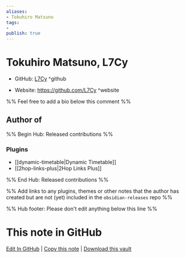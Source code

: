 ```yaml
---
aliases:
- Tokuhiro Matsuno
tags:
- 
publish: true
---
```


# Tokuhiro Matsuno, L7Cy

- GitHub: [L7Cy](https://github.com/L7Cy/) ^github
<!-- - Discord: `@` ^discord-->
- Website: <https://github.com/L7Cy> ^website
<!-- - [[Publish sites|Publish site]]: <https://> ^publish-->

%% Feel free to add a bio below this comment %%


## Author of

%% Begin Hub: Released contributions %%
### Plugins
- [[dynamic-timetable|Dynamic Timetable]]
- [[2hop-links-plus|2Hop Links Plus]]

%% End Hub: Released contributions %%

%% Add links to any plugins, themes or other notes that the author has created but are not (yet) included in the `obsidian-releases` repo %%

<!--
### Unlisted plugins
-->

<!--
### Others
-->

<!--
## Sponsor this author
-->

<!-- - [[GitHub sponsors]]: [Sponsor @L7Cy on GitHub Sponsors](https://github.com/sponsors/L7Cy) ^github-sponsor-->
<!-- - [[Buy me a coffee]]: <https://> ^buy-me-a-coffee-->
<!-- - [[PayPal]]: <https://> ^paypal-->
<!-- - [[Patreon]]: <https://> ^patreon-->

<!--
## Follow this author
-->

<!-- - [[YouTube Channels|On YouTube]]: <https://> ^youtube-->
<!-- - Twitter: <https://> ^twitter-->
<!-- - ... -->

%% Hub footer: Please don't edit anything below this line %%

# This note in GitHub

<span class="git-footer">[Edit In GitHub](https://github.dev/obsidian-community/obsidian-hub/blob/main/01%20-%20Community/People/L7Cy.md "git-hub-edit-note") | [Copy this note](https://raw.githubusercontent.com/obsidian-community/obsidian-hub/main/01%20-%20Community/People/L7Cy.md "git-hub-copy-note") | [Download this vault](https://github.com/obsidian-community/obsidian-hub/archive/refs/heads/main.zip "git-hub-download-vault") </span>

